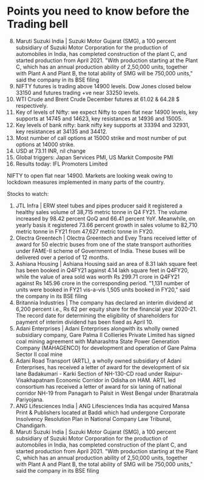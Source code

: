 # Points you need to know before the Trading bell
8. Maruti Suzuki India | Suzuki Motor Gujarat (SMG), a 100 percent subsidiary of Suzuki Motor Corporation for the production of automobiles in India, has completed construction of the plant C, and started production from April 2021. "With production starting at the Plant C, which has an annual production ability of 2,50,000 units, together with Plant A and Plant B, the total ability of SMG will be 750,000 units," said the company in its BSE filing
1. NIFTY futures is trading above 14900 levels. Dow Jones closed below 33150 and futures trading +ve near 33250 levels.
2. WTI Crude and Brent Crude December futures at 61.02 & 64.28 $ respectively. 
3. Key of levels of Nifty: we expect Nifty to open flat near 14900 levels, key supports at 14745 and 14623, key resistances at 14936 and 15005.
4. Key levels of bank nifty: bank nifty key supports at 33394 and 32931, key resistances at 34135 and 34412.
5. Most number of call options at 15000 strike and most number of put options at 14000 strike.
6. USD at 73.11 INR, nil change
7. Global triggers: Japan Services PMI, US Markit Composite PMI
8. Results today: IFL Promoters Limited

NIFTY to open flat near 14900. Markets are looking weak owing to lockdown measures implemented in many parts of the country. 

Stocks to watch:
1. JTL Infra | ERW steel tubes and pipes producer said it registered a healthy sales volume of 38,715 metric tonne in Q4 FY21. The volume increased by 98.42 percent QoQ and 66.41 percent YoY. Meanwhile, on yearly basis it registered 73.66 percent growth in sales volume to 82,710 metric tonne in FY21 from 47,627 metric tonne in FY20.
2. Olectra Greentech | Olectra Greentech and Evey Trans received letter of award for 50 electric buses from one of the state transport authorities under FAME-II scheme of Government of India. These buses will be delivered over a period of 12 months.
3. Ashiana Housing | Ashiana Housing said an area of 8.31 lakh square feet has been booked in Q4FY21 against 4.14 lakh square feet in Q4FY20, while the value of area sold was worth Rs 299.71 crore in Q4FY21 against Rs 145.96 crore in the corresponding period. "1,131 number of units were booked in FY21 vis-a-vis 1,505 units booked in FY20," said the company in its BSE filing
4. Britannia Industries | The company has declared an interim dividend at 6,200 percent i.e., Rs 62 per equity share for the financial year 2020-21. The record date for determining the eligibility of shareholders for payment of interim dividend has been fixed as April 10. 
5. Adani Enterprises | Adani Enterprises alongwith its wholly owned subsidiary company, Gare Palma II Collieries Private Limited has signed coal mining agreement with Maharashtra State Power Generation Company (MAHAGENCO) for development and operation of Gare Palma Sector II coal mine
6. Adani Road Transport (ARTL), a wholly owned subsidiary of Adani Enterprises, has received a letter of award for the development of six lane Badakumari - Karki Section of NH-130-CD road under Raipur-Visakhapatnam Economic Corridor in Odisha on HAM. ARTL led consortium has received a letter of award for six laning of national corridor NH-19 from Panagarh to Palsit in West Bengal under Bharatmala Pariyojana.
7. ANG Lifesciences India | ANG Lifesciences India has acquired Mansa Print & Publishers located at Baddi which had undergone Corporate Insolvency Resolution Plan in National Company Law Tribunal, Chandigarh. 
8. Maruti Suzuki India | Suzuki Motor Gujarat (SMG), a 100 percent subsidiary of Suzuki Motor Corporation for the production of automobiles in India, has completed construction of the plant C, and started production from April 2021. "With production starting at the Plant C, which has an annual production ability of 2,50,000 units, together with Plant A and Plant B, the total ability of SMG will be 750,000 units," said the company in its BSE filing
